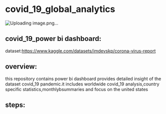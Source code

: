 # covid_19_global_analytics


![Uploading image.png…]()





## covid_19_power bi dashboard:

dataset:https://www.kaggle.com/datasets/imdevskp/corona-virus-report

## overview:

this repository contains power bi dashboard provides detailed insight of the dataset covid_19 pandemic.it includes worldwide covid_19 analysis,country specific statistics,monthlybsummaries and focus on the united states


## steps:
